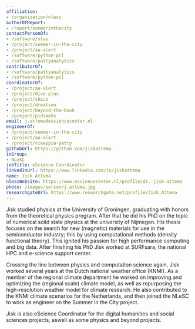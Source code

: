 ```yaml
---
affiliation:
- /organization/nlesc
authorOfReport:
- /report/summerinthecity
contactPersonOf:
- /software/xtas
- /project/summer-in-the-city
- /project/aa-alert
- /software/python-pcl
- /software/pattyanalytics
contributorOf:
- /software/pattyanalytics
- /software/python-pcl
coordinatorOf:
- /project/aa-alert
- /project/dive-plus
- /project/shico
- /project/drwatson
- /project/beyond-the-book
- /project/pidimehs
email: j.attema@esciencecenter.nl
engineerOf:
- /project/summer-in-the-city
- /project/aa-alert
- /project/viaappia-patty
githubUrl: https://github.com/jiskattema
inGroup:
- NLeSC
jobTitle: eScience Coordinator
linkedInUrl: https://www.linkedin.com/in/jiskattema
name: Jisk Attema
nlescWebsite: https://www.esciencecenter.nl/profile/dr.-jisk-attema
photo: /images/person/j.attema.jpg
researchgateUrl: https://www.researchgate.net/profile/Jisk_Attema
---
```

Jisk studied physics at the University of Groningen, graduating with honors from the theoretical physics program. After that he did his PhD on the topic of numerical solid state physics at the university of Nijmegen. His thesis focuses on the search for new (magnetic) materials for use in the semiconductor industry; this by using computational methods (density functional theory). This ignited his passion for high performance computing and big data. After finishing his PhD Jisk worked at SURFsara, the national HPC and e-science support center.

Crossing the line between physics and computation science again, Jisk worked several years at the Dutch national weather office (KNMI). As a member of the regional climate department he worked on improving and optimizing the (regional scale) climate model, as well as repurposing the high-resolution weather model for climate research. He also contributed to the KNMI climate scenarios for the Netherlands, and then joined the NLeSC to work as engineer on the Summer in the City project.

Jisk is also eScience Coordinator for the digital humanities and social sciences projects, aswell as some physics and beyond projects.
